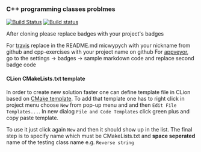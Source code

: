 ### C++ programming classes problmes ###

[![Build Status](https://travis-ci.org/micwypych/cpp-exercises.svg?branch=master)](https://travis-ci.org/bazylip/Laboratoria-JiMP-II)
[![Build status](https://ci.appveyor.com/api/projects/status/tnt4q1eu80d8uuwv?svg=true)](https://ci.appveyor.com/project/bazylip/laboratoria-jimp-ii)

After cloning please replace badges with your project's badges

For [travis](https://travis-ci.org) replace in the README.md micwypych with your nickname from github and cpp-exercises with your project name on github
For [appveyor](https://ci.appveyor.com), go to the settings -> badges -> sample markdown code and replace second badge code


#### CLion CMakeLists.txt template ####

In order to create new solution faster one can define template file 
in CLion based on [CMake template](scripts/Library_CMakeLists_Add_Template).
To add that template one has to right click in project menu choose
`New` from pop-up menu and and then `Edit File Templates...`. In new dialog
`File and Code Templates` click green plus and copy paste template. 

To use it just click again `New` and then it should show up in the list. 
The final step is to specify name which must be CMakeLists.txt and **space seperated**
name of the testing class name e.g. `Reverse string`
